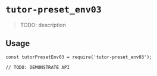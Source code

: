 # `tutor-preset_env03`

> TODO: description

## Usage

```
const tutorPresetEnv03 = require('tutor-preset_env03');

// TODO: DEMONSTRATE API
```
